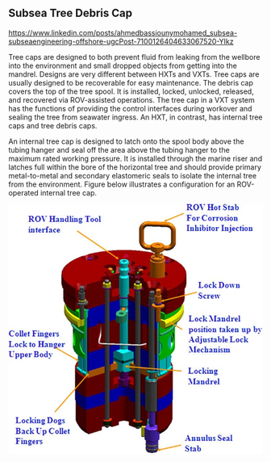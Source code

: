 ## Subsea Tree Debris Cap

https://www.linkedin.com/posts/ahmedbassiounymohamed_subsea-subseaengineering-offshore-ugcPost-7100126404633067520-YIkz

Tree caps are designed to both prevent fluid from leaking from the wellbore
into the environment and small dropped objects from getting into the mandrel. Designs are very different between HXTs and VXTs. Tree caps are usually designed to be recoverable for easy maintenance. The debris cap covers the top of the tree spool. It is installed, locked, unlocked, released, and recovered via ROV-assisted operations.
The tree cap in a VXT system has the functions of providing the control interfaces during workover and sealing the tree from seawater ingress. An HXT, in contrast, has internal tree caps and tree debris caps.


An internal tree cap is designed to latch onto the spool body above the tubing hanger and seal off the area above the tubing hanger to the maximum rated working pressure. It is installed through the marine riser and latches full within the bore of the horizontal tree and should provide primary metal-to-metal and secondary elastomeric seals to isolate the internal tree from the environment. Figure below illustrates a configuration for an ROV-operated internal tree cap.

![tree cap functions](subsea_tree_cap_details.jpg)